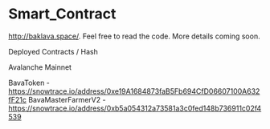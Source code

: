 # Smart_Contract

http://baklava.space/. Feel free to read the code. More details coming soon.

Deployed Contracts / Hash

Avalanche Mainnet

BavaToken - https://snowtrace.io/address/0xe19A1684873faB5Fb694CfD06607100A632fF21c
BavaMasterFarmerV2 - https://snowtrace.io/address/0xb5a054312a73581a3c0fed148b736911c02f4539

